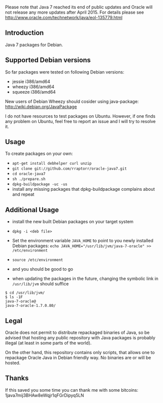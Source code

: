 Please note that Java 7 reached its end of public updates and Oracle
will not release any more updates after April 2015. For details
please see http://www.oracle.com/technetwork/java/eol-135779.html

Introduction
------------

Java 7 packages for Debian.

Supported Debian versions
-------------------------

So far packages were tested on following Debian versions:

- jessie i386/amd64
- wheezy i386/amd64
- squeeze i386/amd64

New users of Debian Wheezy should cosider using java-package:
<http://wiki.debian.org/JavaPackage>

I do not have resources to test packages on Ubuntu. However, if one
finds any problem on Ubuntu, feel free to report an issue and I will
try to resolve it.

Usage
-----

To create packages on your own:

- `apt-get install debhelper curl unzip`
- `git clone git://github.com/rraptorr/oracle-java7.git`
- `cd oracle-java7`
- `sh ./prepare.sh`
- `dpkg-buildpackage -uc -us`
- install any missing packages that dpkg-buildpackage complains about
  and repeat

Additional Usage
----------------

- install the new built Debian packages on your target system
- `dpkg -i <deb file>`
- Set the environment variable `JAVA_HOME` to point to you newly installed Debian packages: `echo JAVA_HOME="/usr/lib/jvm/java-7-oracle" >> /etc/environment`
- `source /etc/environment`
- and you should be good to go

- when updating the packages in the future, changing the symbolic link in `/usr/lib/jvm` should suffice

```
$ cd /usr/lib/jvm/
$ ls -1F 
java-7-oracle@
java-7-oracle-1.7.0.80/
```

Legal
-----

Oracle does not permit to distribute repackaged binaries of Java, so
be advised that hosting any public repository with Java packages is
probably illegal (at least in some parts of the world).

On the other hand, this repository contains only scripts, that allows
one to repackage Oracle Java in Debian friendly way. No binaries are
or will be hosted.

Thanks
------

If this saved you some time you can thank me with some bitcoins:
1java7mij3BHAw8eWqjr1qFGrDipyq5LN
